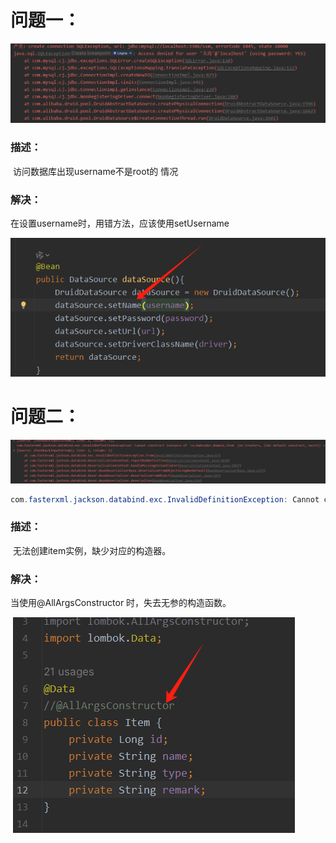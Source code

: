 # 问题一：

![image-20241031163128414](./assets/image-20241031163128414.png)

### 描述：

​	访问数据库出现username不是root的 情况

### 解决：

在设置username时，用错方法，应该使用setUsername

![image-20241031163448429](./assets/image-20241031163448429.png)

# 问题二：

![image-20241031165642690](./assets/image-20241031165642690.png)

```java
com.fasterxml.jackson.databind.exc.InvalidDefinitionException: Cannot construct instance of `cn.bwhcoder.domain.Item` (no Creators, like default construct, exist): cannot deserialize from Object value (no delegate- or property-based Creator)
```

### 描述：

​	无法创建item实例，缺少对应的构造器。

### 解决：

当使用@AllArgsConstructor 时，失去无参的构造函数。

​	![image-20241031170250001](./assets/image-20241031170250001.png)